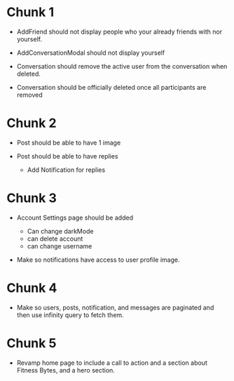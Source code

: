 
# Chunk 1
* AddFriend should not display people who your already friends with nor yourself.

* AddConversationModal should not display yourself

* Conversation should remove the active user from the conversation when deleted.

* Conversation should be officially deleted once all participants are removed

# Chunk 2
* Post should be able to have 1 image

* Post should be able to have replies
    - Add Notification for replies

# Chunk 3
* Account Settings page should be added
    - Can change darkMode
    - can delete account
    - can change username

* Make so notifications have access to user profile image.

# Chunk 4
* Make so users, posts, notification, and messages are paginated and then use infinity query to fetch them.

# Chunk 5
* Revamp home page to include a call to action and a section about Fitness Bytes, and a hero section.